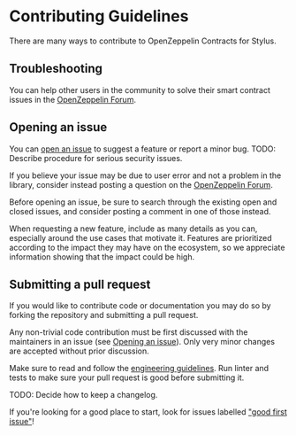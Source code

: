 # Contributing Guidelines

There are many ways to contribute to OpenZeppelin Contracts for Stylus.

## Troubleshooting

You can help other users in the community to solve their smart contract issues in the [OpenZeppelin Forum].

[OpenZeppelin Forum]: https://forum.openzeppelin.com/

## Opening an issue

You can [open an issue] to suggest a feature or report a minor bug. TODO: Describe procedure for serious security issues.

If you believe your issue may be due to user error and not a problem in the library, consider instead posting a question on the [OpenZeppelin Forum].

Before opening an issue, be sure to search through the existing open and closed issues, and consider posting a comment in one of those instead.

When requesting a new feature, include as many details as you can, especially around the use cases that motivate it. Features are prioritized according to the impact they may have on the ecosystem, so we appreciate information showing that the impact could be high.

[security policy]: TODO
[open an issue]: https://github.com/OpenZeppelin/rust-contracts-stylus/issues/new/choose

## Submitting a pull request

If you would like to contribute code or documentation you may do so by forking the repository and submitting a pull request.

Any non-trivial code contribution must be first discussed with the maintainers in an issue (see [Opening an issue](#opening-an-issue)). Only very minor changes are accepted without prior discussion.

Make sure to read and follow the [engineering guidelines](./GUIDELINES.md). Run linter and tests to make sure your pull request is good before submitting it.

TODO: Decide how to keep a changelog.

If you're looking for a good place to start, look for issues labelled ["good first issue"](https://github.com/OpenZeppelin/rust-contracts-stylus/labels/good%20first%20issue)!
